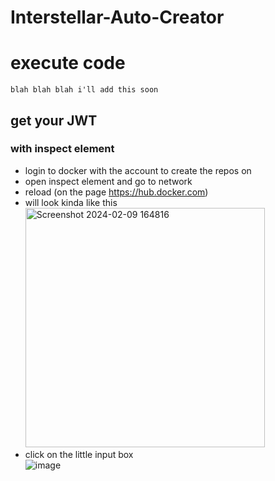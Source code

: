 # Interstellar-Auto-Creator

# execute code
```
blah blah blah i'll add this soon
```

## get your JWT

### with inspect element
- login to docker with the account to create the repos on
- open inspect element and go to network
- reload (on the page https://hub.docker.com)
- will look kinda like this <br><img width="383" alt="Screenshot 2024-02-09 164816" src="https://github.com/Wyn213/Interstellar-Auto-Creator/assets/156633596/9ac0d4d9-fc25-4d18-8e29-5ddf604d1a38">
- click on the little input box <br>![image](https://github.com/Wyn213/Interstellar-Auto-Creator/assets/156633596/46607b12-ed5b-4ab1-8eb4-68217b47d9ef)
